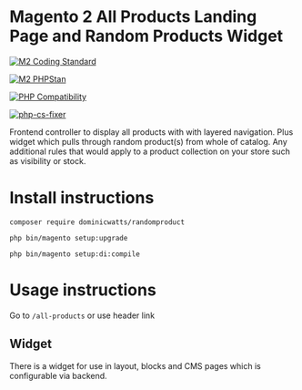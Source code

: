 # Magento 2 All Products Landing Page and Random Products Widget #

[![M2 Coding Standard](https://github.com/DominicWatts/RandomProduct/actions/workflows/phpcs.yml/badge.svg)](https://github.com/DominicWatts/RandomProduct/actions/workflows/phpcs.yml)

[![M2 PHPStan](https://github.com/DominicWatts/RandomProduct/actions/workflows/phpstan.yml/badge.svg)](https://github.com/DominicWatts/RandomProduct/actions/workflows/phpstan.yml)

[![PHP Compatibility](https://github.com/DominicWatts/RandomProduct/actions/workflows/phpcompatibility.yml/badge.svg)](https://github.com/DominicWatts/RandomProduct/actions/workflows/phpcompatibility.yml)

[![php-cs-fixer](https://github.com/DominicWatts/RandomProduct/actions/workflows/phpcsfixer.yml/badge.svg)](https://github.com/DominicWatts/RandomProduct/actions/workflows/phpcsfixer.yml)

Frontend controller to display all products with with layered navigation. Plus widget which pulls through random product(s) from whole of catalog. Any additional rules that would apply to a product collection on your store such as visibility or stock.

# Install instructions #

`composer require dominicwatts/randomproduct`

`php bin/magento setup:upgrade`

`php bin/magento setup:di:compile`

# Usage instructions #

Go to `/all-products` or use header link

## Widget

There is a widget for use in layout, blocks and CMS pages which is configurable via backend.
